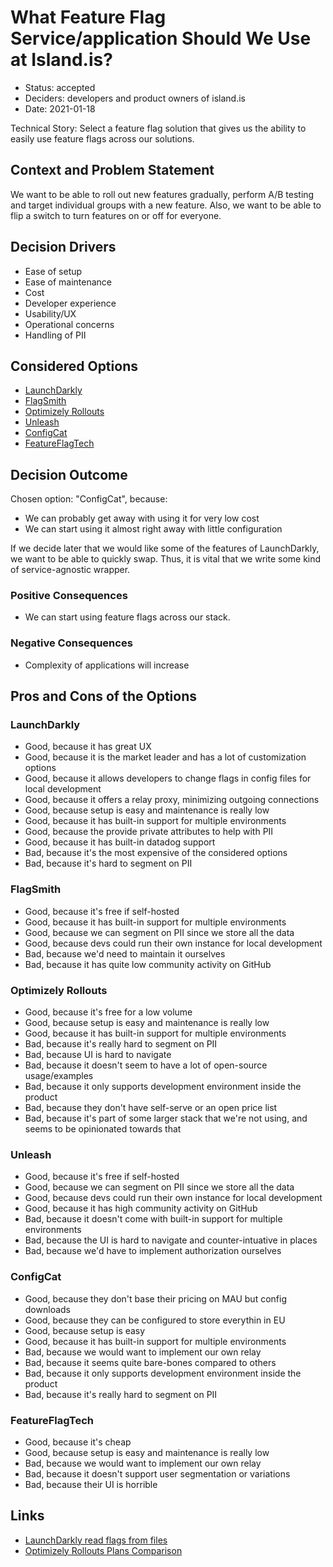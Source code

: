 # What Feature Flag Service/application Should We Use at Island.is?

- Status: accepted
- Deciders: developers and product owners of island.is
- Date: 2021-01-18

Technical Story: Select a feature flag solution that gives us the ability to easily use feature flags across our solutions.

## Context and Problem Statement

We want to be able to roll out new features gradually, perform A/B testing and target individual groups with a new feature. Also, we want to be able to flip a switch to turn features on or off for everyone.

## Decision Drivers

- Ease of setup
- Ease of maintenance
- Cost
- Developer experience
- Usability/UX
- Operational concerns
- Handling of PII

## Considered Options

- [LaunchDarkly](https://launchdarkly.com/)
- [FlagSmith](https://www.flagsmith.com/)
- [Optimizely Rollouts](https://www.optimizely.com/rollouts)
- [Unleash](https://github.com/Unleash/unleash)
- [ConfigCat](https://configcat.com)
- [FeatureFlagTech](https://featureflag.tech)

## Decision Outcome

Chosen option: "ConfigCat", because:

- We can probably get away with using it for very low cost
- We can start using it almost right away with little configuration

If we decide later that we would like some of the features of LaunchDarkly, we want to be able to quickly swap. Thus, it is vital that we write some kind of service-agnostic wrapper.

### Positive Consequences

- We can start using feature flags across our stack.

### Negative Consequences

- Complexity of applications will increase

## Pros and Cons of the Options

### LaunchDarkly

- Good, because it has great UX
- Good, because it is the market leader and has a lot of customization options
- Good, because it allows developers to change flags in config files for local development
- Good, because it offers a relay proxy, minimizing outgoing connections
- Good, because setup is easy and maintenance is really low
- Good, because it has built-in support for multiple environments
- Good, because the provide private attributes to help with PII
- Good, because it has built-in datadog support
- Bad, because it's the most expensive of the considered options
- Bad, because it's hard to segment on PII

### FlagSmith

- Good, because it's free if self-hosted
- Good, because it has built-in support for multiple environments
- Good, because we can segment on PII since we store all the data
- Good, because devs could run their own instance for local development
- Bad, because we'd need to maintain it ourselves
- Bad, because it has quite low community activity on GitHub

### Optimizely Rollouts

- Good, because it's free for a low volume
- Good, because setup is easy and maintenance is really low
- Good, because it has built-in support for multiple environments
- Bad, because it's really hard to segment on PII
- Bad, because UI is hard to navigate
- Bad, because it doesn't seem to have a lot of open-source usage/examples
- Bad, because it only supports development environment inside the product
- Bad, because they don't have self-serve or an open price list
- Bad, because it's part of some larger stack that we're not using, and seems to be opinionated towards that

### Unleash

- Good, because it's free if self-hosted
- Good, because we can segment on PII since we store all the data
- Good, because devs could run their own instance for local development
- Good, because it has high community activity on GitHub
- Bad, because it doesn't come with built-in support for multiple environments
- Bad, because the UI is hard to navigate and counter-intuative in places
- Bad, because we'd have to implement authorization ourselves

### ConfigCat

- Good, because they don't base their pricing on MAU but config downloads
- Good, because they can be configured to store everythin in EU
- Good, because setup is easy
- Good, because it has built-in support for multiple environments
- Bad, because we would want to implement our own relay
- Bad, because it seems quite bare-bones compared to others
- Bad, because it only supports development environment inside the product
- Bad, because it's really hard to segment on PII

### FeatureFlagTech

- Good, because it's cheap
- Good, because setup is easy and maintenance is really low
- Bad, because we would want to implement our own relay
- Bad, because it doesn't support user segmentation or variations
- Bad, because their UI is horrible

## Links

- [LaunchDarkly read flags from files](https://docs.launchdarkly.com/sdk/concepts/flags-from-files)
- [Optimizely Rollouts Plans Comparison](https://www.optimizely.com/compare-rollouts-plans/)
